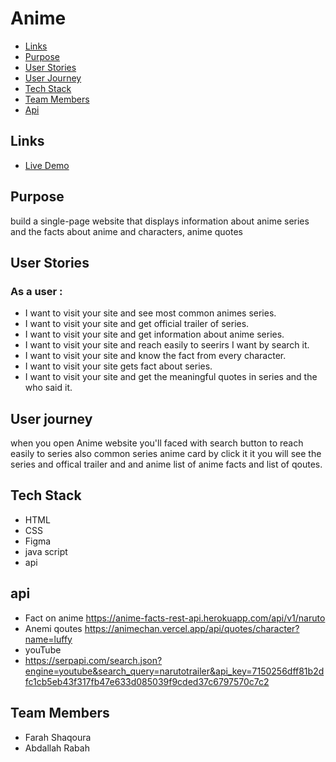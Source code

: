 
# Anime

- [Links](#demo)
- [Purpose](#purpose)
- [User Stories](#user-stories)
- [User Journey](#user-journey)
- [Tech Stack](#tech-stack)
- [Team Members](#team-members)
- [Api](#Api)

## Links

- [Live Demo](https://GSG-G11.github.io/Fantastic-Four) 

## Purpose
build a  single-page website that displays information about anime series and the facts about anime and characters, anime quotes 

## User Stories 

### As a user :

- I want to visit your site and see most common animes series.
- I want to visit your site and get official trailer of series.
- I want to visit your site and get information about anime series.
- I want to visit your site and reach easily to seerirs I want by search it.
- I want to visit your site and know the fact from every character.
- I want to visit your site gets fact about series.
- I want to visit your site and get the meaningful quotes in series and the who said it.

## User journey 
when you open Anime website you'll faced with search button to reach easily to series also common series anime card by click it it you will see the series and offical trailer and and anime list of anime facts and list of qoutes.

## Tech Stack 

- HTML
- CSS
- Figma
- java script 
- api 
## api 
- Fact on anime 
https://anime-facts-rest-api.herokuapp.com/api/v1/naruto
- Anemi qoutes 
https://animechan.vercel.app/api/quotes/character?name=luffy
- youTube 
- https://serpapi.com/search.json?engine=youtube&search_query=narutotrailer&api_key=7150256dff81b2dfc1cb5eb43f317fb47e633d085039f9cded37c6797570c7c2

## Team Members 


- Farah Shaqoura
- Abdallah Rabah

